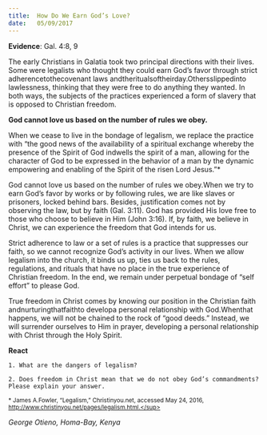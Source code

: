 ```yaml
---
title:  How Do We Earn God’s Love?
date:   05/09/2017
---
```


**Evidence**: Gal. 4:8, 9

The early Christians in Galatia took two principal directions with their lives. Some were legalists who thought they could earn God’s favor through strict adherencetothecovenant laws andtheritualsoftheirday.Othersslippedinto lawlessness, thinking that they were free to do anything they wanted. In both ways, the subjects of the practices experienced a form of slavery that is opposed to Christian freedom.

**God cannot love us based on the number of rules we obey.**

When we cease to live in the bondage of legalism, we replace the practice with “the good news of the availability of a spiritual exchange whereby the presence of the Spirit of God indwells the spirit of a man, allowing for the character of God to be expressed in the behavior of a man by the dynamic empowering and enabling of the Spirit of the risen Lord Jesus.”*

God cannot love us based on the number of rules we obey.When we try to earn God’s favor by works or by following rules, we are like slaves or prisoners, locked behind bars. Besides, justification comes not by observing the law, but by faith (Gal. 3:11). God has provided His love free to those who choose to believe in Him (John 3:16). If, by faith, we believe in Christ, we can experience the freedom that God intends for us.

Strict adherence to law or a set of rules is a practice that suppresses our faith, so we cannot recognize God’s activity in our lives. When we allow legalism into the church, it binds us up, ties us back to the rules, regulations, and rituals that have no place in the true experience of Christian freedom. In the end, we remain under perpetual bondage of “self effort” to please God.

True freedom in Christ comes by knowing our position in the Christian faith andnurturingthatfaithto developa personal relationship with God.Whenthat happens, we will not be chained to the rock of “good deeds.” Instead, we will surrender ourselves to Him in prayer, developing a personal relationship with Christ through the Holy Spirit.

**React**

`1. What are the dangers of legalism?`

`2. Does freedom in Christ mean that we do not obey God’s commandments? Please explain your answer.`

<sup>* James A.Fowler, “Legalism,” Christinyou.net, accessed May 24, 2016, http://www.christinyou.net/pages/legalism.html.</sup>

_George Otieno, Homa-Bay, Kenya_